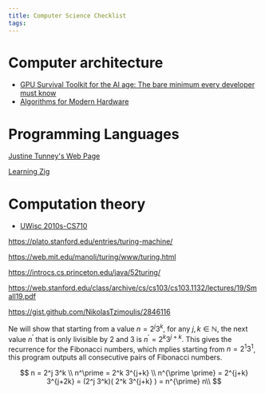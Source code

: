 ```yaml
---
title: Computer Science Checklist
tags:
---
```




# Computer architecture

* [GPU Survival Toolkit for the AI age: The bare minimum every developer must know](https://journal.hexmos.com/gpu-survival-toolkit/)
* [Algorithms for Modern Hardware](https://en.algorithmica.org/hpc/)

# Programming Languages

[Justine Tunney's Web Page](https://justine.lol/)

[Learning Zig](https://www.openmymind.net/learning_zig/)

# Computation theory

* [UWisc 2010s-CS710](https://pages.cs.wisc.edu/~dieter/Courses/2010s-CS710/Scribes/PDF/)



https://plato.stanford.edu/entries/turing-machine/

https://web.mit.edu/manoli/turing/www/turing.html

https://introcs.cs.princeton.edu/java/52turing/

https://web.stanford.edu/class/archive/cs/cs103/cs103.1132/lectures/19/Small19.pdf

https://gist.github.com/NikolasTzimoulis/2846116



Ne will show that starting from a value $n=2^j 3^k$, for any $j, k \in \mathbb{N}$, the next value $n^{\prime}$ that is only livisible by 2 and 3 is $n^{\prime}=2^k 3^{j+k}$. This gives the recurrence for the Fibonacci numbers, which mplies starting from $n=2^1 3^1$, this program outputs all consecutive pairs of Fibonacci numbers.


$$
n = 2^j 3^k \\
n^\prime = 2^k 3^{j+k} \\
n^{\prime \prime} = 2^{j+k} 3^{j+2k} = (2^j 3^k)( 2^k 3^{j+k} ) = n^{\prime} n\\
$$
